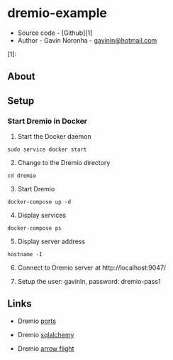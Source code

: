 # dremio-example

* Source code - [Github][1]
* Author - Gavin Noronha - <gavinln@hotmail.com>

[1]: 

## About

## Setup

### Start Dremio in Docker

1. Start the Docker daemon

```
sudo service docker start
```

2. Change to the Dremio directory

```
cd dremio
```

3. Start Dremio

```
docker-compose up -d
```

4. Display services

```
docker-compose ps
```

5. Display server address

```
hostname -I
```

6. Connect to Dremio server at http://localhost:9047/

7. Setup the user: gavinln, password: dremio-pass1

## Links

* Dremio [ports][1000]

[1000]: https://docs.dremio.com/deployment/system-requirements.html#network

* Dremio [sqlalchemy][1010]

[1010]: https://github.com/narendrans/sqlalchemy_dremio

* Dremio [arrow flight][1020]

[1020]: https://github.com/dremio-hub/dremio-flight-connector
